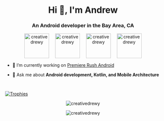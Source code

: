 <h1 align="center">Hi 👋, I'm Andrew</h1>
<h3 align="center">An Android developer in the Bay Area, CA</h3>

<p align="center">
<a href="https://twitter.com/creativedrewy" target="blank"><img align="center" src="https://cdn.jsdelivr.net/npm/simple-icons@3.0.1/icons/twitter.svg" alt="creativedrewy" height="80" width="80" /></a>&nbsp;&nbsp;&nbsp;&nbsp;
<a href="https://www.tiktok.com/@creativedrewy" target="blank"><img align="center" src="https://cdn.jsdelivr.net/npm/simple-icons@3.0.1/icons/tiktok.svg" alt="creativedrewy" height="80" width="80" /></a>&nbsp;&nbsp;&nbsp;&nbsp;
<a href="https://linkedin.com/in/creativedrewy" target="blank"><img align="center" src="https://cdn.jsdelivr.net/npm/simple-icons@3.0.1/icons/linkedin.svg" alt="creativedrewy" height="80" width="80" /></a>&nbsp;&nbsp;&nbsp;&nbsp;
<a href="https://www.youtube.com/c/creativedrewy" target="blank"><img align="center" src="https://cdn.jsdelivr.net/npm/simple-icons@3.0.1/icons/youtube.svg" alt="creativedrewy" height="80" width="80" /></a>
</p>

- 🔭  I’m currently working on [Premiere Rush Android](https://play.google.com/store/apps/details?id=com.adobe.premiererush.videoeditor&hl=en_US&gl=US)

- 💬  Ask me about **Android development, Kotlin, and Mobile Architecture**

<br />

[![Trophies](https://github-profile-trophy.vercel.app/?username=ryo-ma&theme=onestar&margin-w=10&column=4)](https://github.com/creativedrewy)

<p align="center"><img src="https://github-readme-stats.vercel.app/api?username=creativedrewy&show_icons=true" alt="creativedrewy" /></p>
<p align="center"><img src="https://komarev.com/ghpvc/?username=creativedrewy" alt="creativedrewy" /></p>
